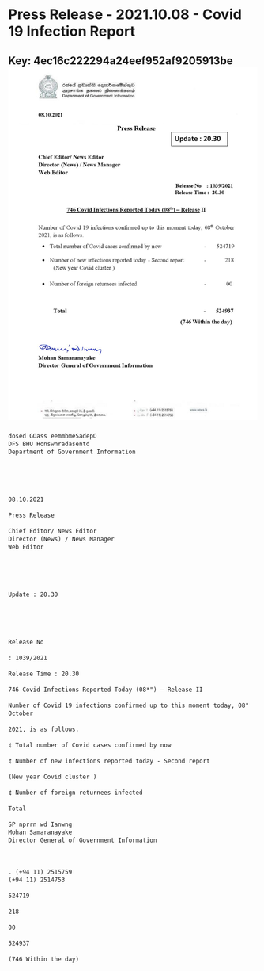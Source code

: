 # Press Release - 2021.10.08 - Covid 19 Infection Report 
Key: 4ec16c222294a24eef952af9205913be 
![img](img/4ec16c222294a24eef952af9205913be.jpg)
---
```
dosed GOass eemmbmeSadepO
DFS BHU Honswnradasentd
Department of Government Information

 

 

08.10.2021

Press Release

Chief Editor/ News Editor
Director (News) / News Manager
Web Editor

 

 

Update : 20.30

 

 

Release No

: 1039/2021

Release Time : 20.30

746 Covid Infections Reported Today (08*") — Release II

Number of Covid 19 infections confirmed up to this moment today, 08" October

2021, is as follows.

¢ Total number of Covid cases confirmed by now

¢ Number of new infections reported today - Second report

(New year Covid cluster )

¢ Number of foreign returnees infected

Total

SP nprrn wd Ianwng
Mohan Samaranayake
Director General of Government Information

 

. (+94 11) 2515759
(+94 11) 2514753

524719

218

00

524937

(746 Within the day)

```
